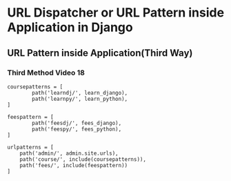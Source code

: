 # URL Dispatcher or URL Pattern inside Application in Django
## URL Pattern inside Application(Third Way)
### Third Method Video 18
```
coursepatterns = [
        path('learndj/', learn_django),
        path('learnpy/', learn_python),
]

feespattern = [
        path('feesdj/', fees_django),
        path('feespy/', fees_python),
]

urlpatterns = [
    path('admin/', admin.site.urls),
    path('course/', include(coursepatterns)),
    path('fees/', include(feespattern))
]
```
